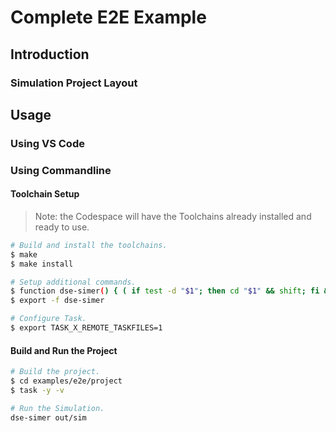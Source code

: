 # Complete E2E Example


## Introduction


### Simulation Project Layout



## Usage

### Using VS Code



### Using Commandline

#### Toolchain Setup

> Note: the Codespace will have the Toolchains already installed and ready to use.

```bash
# Build and install the toolchains.
$ make
$ make install

# Setup additional commands.
$ function dse-simer() { ( if test -d "$1"; then cd "$1" && shift; fi && docker run -it --rm -v $(pwd):/sim -p 2159:2159 -p 6379:6379 $DSE_SIMER_IMAGE "$@"; ); }
$ export -f dse-simer

# Configure Task.
$ export TASK_X_REMOTE_TASKFILES=1
```


#### Build and Run the Project

```bash
# Build the project.
$ cd examples/e2e/project
$ task -y -v

# Run the Simulation.
dse-simer out/sim
```
